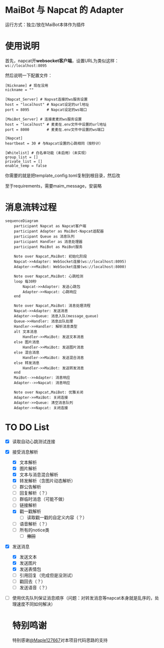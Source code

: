 # MaiBot 与 Napcat 的 Adapter
运行方式：独立/放在MaiBot本体作为插件

# 使用说明
首先，napcat开**websocket客户端**，设置URL为类似这样：`ws://localhost:8095`

然后说明一下配置文件：

```
[Nickname] # 现在没用
nickname = ""

[Napcat_Server] # Napvat连接的ws服务设置
host = "localhost" # Napcat设定的url地址
port = 8095        # Napcat设定的ws端口

[MaiBot_Server] # 连接麦麦的ws服务设置
host = "localhost" # 麦麦在.env文件中设置的url地址
port = 8000        # 麦麦在.env文件中设置的ws端口

[Napcat]
heartbeat = 30 # 与Napcat设置的心跳相同（按秒计）

[Whitelist] # 白名单功能（未启用）（未实现）
group_list = []
private_list = []
enable_temp = false
```

你需要的就是把template_config.toml复制到根目录，然后改

至于requirements，需要maim_message，安装略

# 消息流转过程

```mermaid
sequenceDiagram
    participant Napcat as Napcat客户端
    participant Adapter as MaiBot-Napcat适配器
    participant Queue as 消息队列
    participant Handler as 消息处理器
    participant MaiBot as MaiBot服务

    Note over Napcat,MaiBot: 初始化阶段
    Napcat->>Adapter: WebSocket连接(ws://localhost:8095)
    Adapter->>MaiBot: WebSocket连接(ws://localhost:8000)
    
    Note over Napcat,MaiBot: 心跳检测
    loop 每30秒
        Napcat->>Adapter: 发送心跳包
        Adapter->>Napcat: 心跳响应
    end

    Note over Napcat,MaiBot: 消息处理流程
    Napcat->>Adapter: 发送消息
    Adapter->>Queue: 消息入队(message_queue)
    Queue->>Handler: 消息出队处理
    Handler->>Handler: 解析消息类型
    alt 文本消息
        Handler->>MaiBot: 发送文本消息
    else 图片消息
        Handler->>MaiBot: 发送图片消息
    else 混合消息
        Handler->>MaiBot: 发送混合消息
    else 转发消息
        Handler->>MaiBot: 发送转发消息
    end
    MaiBot-->>Adapter: 消息响应
    Adapter-->>Napcat: 消息响应

    Note over Napcat,MaiBot: 优雅关闭
    Adapter->>MaiBot: 关闭连接
    Adapter->>Queue: 清空消息队列
    Adapter->>Napcat: 关闭连接
```


# TO DO List
- [x] 读取自动心跳测试连接
- [x] 接受消息解析
  - [x] 文本解析
  - [x] 图片解析
  - [x] 文本与消息混合解析
  - [x] 转发解析（含图片动态解析）
  - [ ] 群公告解析
  - [ ] 回复解析（？）
  - [ ] 群临时消息（可能不做）
  - [ ] 链接解析
  - [x] 戳一戳解析
    - [ ] 读取戳一戳的自定义内容（？）
  - [ ] 语音解析（？）
  - [ ] 所有的notice类
    - [ ] <del>撤回</del>
- [x] 发送消息
  - [x] 发送文本
  - [x] 发送图片
  - [x] 发送表情包
  - [ ] 引用回复（完成但是没测试）
  - [ ] 戳回去（？）
  - [ ] 发送语音（？）
- [ ] 使用优先队列保证消息顺序（问题：对转发消息等napcat本身就是乱序的，处理速度不同如何解决）

  # 特别鸣谢
  特别感谢[@Maple127667](https://github.com/Maple127667)对本项目代码思路的支持